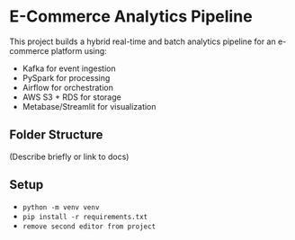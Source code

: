 # E-Commerce Analytics Pipeline

This project builds a hybrid real-time and batch analytics pipeline for an e-commerce platform using:

- Kafka for event ingestion
- PySpark for processing
- Airflow for orchestration
- AWS S3 + RDS for storage
- Metabase/Streamlit for visualization

## Folder Structure
(Describe briefly or link to docs)

## Setup
- `python -m venv venv`
- `pip install -r requirements.txt`
- `remove second editor from project`

